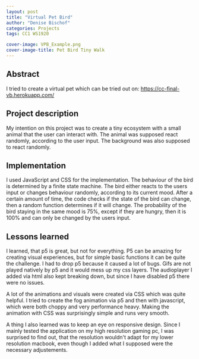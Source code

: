 ```yaml
---
layout: post
title: "Virtual Pet Bird"
author: "Denise Bischof"
categories: Projects
tags: CC1 WS1920

cover-image: VPB_Example.png
cover-image-title: Pet Bird Tiny Walk
---
```


## Abstract
I tried to create a virtual pet which can be tried out on:
https://cc-final-vb.herokuapp.com/

## Project description
My intention on this project was to create a tiny ecosystem with a small animal that the user can interact with. The animal was supposed react randomly, according to the user input. The background was also supposed to react randomly.


## Implementation
I used JavaScript and CSS for the implementation. The behaviour of the bird is determined by a finite state machine. 
The bird either reacts to the users input or changes behaviour randomly, 
according to its current mood. After a certain amount of time, the code checks if the state of the bird can change, 
then a random function determines if it will change. The probability of the bird staying in the same mood is 75%, 
except if they are hungry, then it is 100% and can only be changed by the users input.

## Lessons learned
I learned, that p5 is great, but not for everything. P5 can be amazing for creating visual experiences, but for simple basic functions it can be quite the challenge. I had to drop p5 because it caused a lot of bugs. Gifs are not played natively by p5 and it would mess up my css layers. The audioplayer I added via html also kept breaking down, but since I have disabled p5 there were no issues.

A lot of the animations and visuals were created via CSS which was quite helpful. I tried to create the fog animation via p5 and then with javascript, which were both choppy and very performance heavy. Making the animation with CSS was surprisingly simple and runs very smooth.

A thing I also learned was to keep an eye on responsive design. Since I mainly tested the application on my high resolution gaming pc, I was surprised to find out, that the resolution wouldn't adapt for my lower resolution macbook, even though I added what I supposed were the necessary adjustements.
